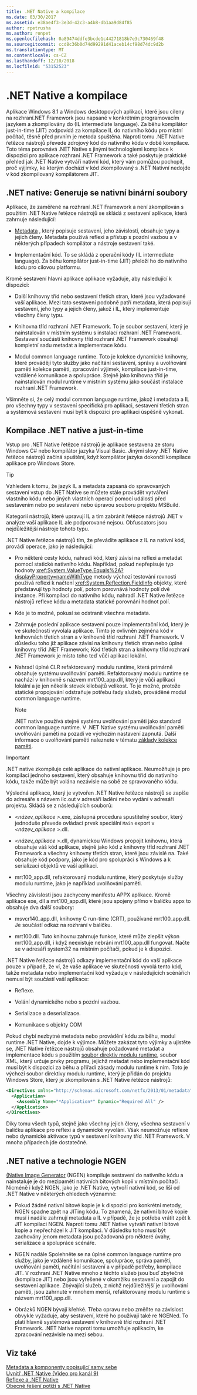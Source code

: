 ```yaml
---
title: .NET Native a kompilace
ms.date: 03/30/2017
ms.assetid: e38ae4f3-3e3d-42c3-a4b8-db1aa9d84f85
author: rpetrusha
ms.author: ronpet
ms.openlocfilehash: 0a89474ddfe3bcde1c44271818b7e3c730469f48
ms.sourcegitcommit: ccd8c36b0d74d99291d41aceb14cf98d74dc9d2b
ms.translationtype: MT
ms.contentlocale: cs-CZ
ms.lasthandoff: 12/10/2018
ms.locfileid: "53152523"
---
```

# <a name="net-native-and-compilation"></a>.NET Native a kompilace
Aplikace Windows 8.1 a Windows desktopových aplikací, které jsou cíleny na rozhraní.NET Framework jsou napsané v konkrétním programovacím jazykem a zkompilovány do (IL intermediate language). Za běhu kompilátor just-in-time (JIT) zodpovídá za kompilace IL do nativního kódu pro místní počítač, těsně před prvním je metoda spuštěna. Naproti tomu .NET Native řetězce nástrojů převede zdrojový kód do nativního kódu v době kompilace. Toto téma porovnává .NET Native s jinými technologiemi kompilace k dispozici pro aplikace rozhraní .NET Framework a také poskytuje praktické přehled jak .NET Native vytváří nativní kód, který vám pomůžou pochopit, proč výjimky, ke kterým dochází v kód zkompilovaný s .NET Nativní nedojde v kód zkompilovaný kompilátorem JIT.  
  
## <a name="net-native-generating-native-binaries"></a>.NET native: Generuje se nativní binární soubory  
 Aplikace, že zaměřené na rozhraní .NET Framework a není zkompilován s použitím .NET Native řetězce nástrojů se skládá z sestavení aplikace, která zahrnuje následující:  
  
-   [Metadata](../../../docs/standard/metadata-and-self-describing-components.md) , který popisuje sestavení, jeho závislostí, obsahuje typy a jejich členy. Metadata používá reflexi a přístup s pozdní vazbou a v některých případech kompilátor a nástroje sestavení také.  
  
-   Implementační kód. To se skládá z operační kódy (IL intermediate language). Za běhu kompilátor just-in-time (JIT) přeloží ho do nativního kódu pro cílovou platformu.  
  
 Kromě sestavení hlavní aplikace aplikace vyžaduje, aby následující k dispozici:  
  
-   Další knihovny tříd nebo sestavení třetích stran, které jsou vyžadované vaší aplikace. Mezi tato sestavení podobně patří metadata, která popisují sestavení, jeho typy a jejich členy, jakož i IL, který implementuje všechny členy typu.  
  
-   Knihovna tříd rozhraní .NET Framework. To je soubor sestavení, který je nainstalován v místním systému s instalací rozhraní .NET Framework. Sestavení součástí knihovny tříd rozhraní .NET Framework obsahují kompletní sadu metadat a implementace kódu.  
  
-   Modul common language runtime. Toto je kolekce dynamické knihovny, které provádějí tyto služby jako načítání sestavení, správy a uvolňování paměti kolekce paměti, zpracování výjimek, kompilace just-in-time, vzdálené komunikace a spolupráce. Stejně jako knihovna tříd je nainstalován modul runtime v místním systému jako součást instalace rozhraní .NET Framework.  
  
 Všimněte si, že celý modul common language runtime, jakož i metadata a IL pro všechny typy v sestavení specifická pro aplikaci, sestavení třetích stran a systémová sestavení musí být k dispozici pro aplikaci úspěšně vykonat.  
  
## <a name="net-native-and-just-in-time-compilation"></a>Kompilace .NET native a just-in-time  
 Vstup pro .NET Native řetězce nástrojů je aplikace sestavena ze storu Windows C# nebo kompilátor jazyka Visual Basic. Jinými slovy .NET Native řetězce nástrojů začíná spuštění, když kompilátor jazyka dokončil kompilace aplikace pro Windows Store.  
  
> [!TIP]
>  Vzhledem k tomu, že jazyk IL a metadata zapsaná do spravovaných sestavení vstup do .NET Native se můžete stále provádět vytváření vlastního kódu nebo jiných vlastních operací pomocí události před sestavením nebo po sestavení nebo úpravou souboru projektu MSBuild.  
>   
>  Kategorií nástrojů, které upravují IL a tím zabránit řetězce nástrojů .NET v analýze vaší aplikace IL ale podporované nejsou. Obfuscators jsou nejdůležitější nástroje tohoto typu.  
  
 .NET Native řetězce nástrojů tím, že převádíte aplikace z IL na nativní kód, provádí operace, jako je následující:  
  
-   Pro některé cesty kódu, nahradí kód, který závisí na reflexi a metadat pomocí statické nativního kódu. Například, pokud nepřepisuje typ hodnoty <xref:System.ValueType.Equals%2A?displayProperty=nameWithType> metody výchozí testování rovnosti používá reflexi k načtení <xref:System.Reflection.FieldInfo> objekty, které představují typ hodnoty polí, potom porovnává hodnoty polí dvě instance. Při kompilaci do nativního kódu, nahradí .NET Native řetězce nástrojů reflexe kódu a metadata statické porovnání hodnot polí.  
  
-   Kde je to možné, pokusí se odstranit všechna metadata.  
  
-   Zahrnuje poslední aplikace sestavení pouze implementační kód, který je ve skutečnosti vyvolala aplikace. Tímto je ovlivněn zejména kód v knihovnách třetích stran a v knihovně tříd rozhraní .NET Framework. V důsledku toho již aplikace závisí na knihovny třetích stran nebo úplné knihovny tříd .NET Framework; Kód třetích stran a knihovny tříd rozhraní .NET Framework je místo toho teď vůči aplikaci lokální.  
  
-   Nahradí úplné CLR refaktorovaný modulu runtime, která primárně obsahuje systému uvolňování paměti. Refaktorovaný modulu runtime se nachází v knihovně s názvem mrt100_app.dll, který je vůči aplikaci lokální a je jen několik stovek kilobajtů velikost. To je možné, protože statické propojování odstraňuje potřebu řady služeb, prováděné modul common language runtime.  
  
    > [!NOTE]
    >  .NET native používá stejné systému uvolňování paměti jako standard common language runtime. V .NET Native systému uvolňování paměti uvolňování paměti na pozadí ve výchozím nastavení zapnutá. Další informace o uvolňování paměti naleznete v tématu [základy kolekce paměti](../../../docs/standard/garbage-collection/fundamentals.md).  
  
> [!IMPORTANT]
>  .NET native zkompiluje celé aplikace do nativní aplikace. Neumožňuje je pro kompilaci jednoho sestavení, který obsahuje knihovnu tříd do nativního kódu, takže může být volána nezávisle na sobě ze spravovaného kódu.  
  
 Výsledná aplikace, který je vytvořen .NET Native řetězce nástrojů se zapíše do adresáře s názvem ilc.out v adresáři ladění nebo vydání v adresáři projektu. Skládá se z následujících souborů:  
  
-   *\<název_aplikace >*.exe, zástupná procedura spustitelný soubor, který jednoduše převede ovládací prvek speciální `Main` export v  *\<název_aplikace >*.dll.  
  
-   *\<název_aplikace >*.dll, dynamickou Windows propojit knihovnu, která obsahuje váš kód aplikace, stejně jako kód z knihovny tříd rozhraní .NET Framework a všechny knihovny třetích stran, které jsou závislé na.  Také obsahuje kód podpory, jako je kód pro spolupráci s Windows a k serializaci objektů ve vaší aplikaci.  
  
-   mrt100_app.dll, refaktorovaný modulu runtime, který poskytuje služby modulu runtime, jako je například uvolňování paměti.  
  
 Všechny závislosti jsou zachyceny manifestu APPX aplikace.  Kromě aplikace exe, dll a mrt100_app.dll, které jsou spojeny přímo v balíčku appx to obsahuje dva další soubory:  
  
-   msvcr140_app.dll, knihovny C run-time (CRT), používané mrt100_app.dll. Je součástí odkaz na rozhraní v balíčku.  
  
-   mrt100.dll. Tuto knihovnu zahrnuje funkce, které může zlepšit výkon mrt100_app.dll, i když neexistuje nebrání mrt100_app.dll fungovat. Načte se v adresáři system32 na místním počítači, pokud je k dispozici.  
  
 .NET Native řetězce nástrojů odkazy implementační kód do vaší aplikace pouze v případě, že ví, že vaše aplikace ve skutečnosti vyvolá tento kód, takže metadata nebo implementační kód vyžaduje v následujících scénářích nemusí být součástí vaší aplikace:  
  
-   Reflexe.  
  
-   Volání dynamického nebo s pozdní vazbou.  
  
-   Serializace a deserializace.  
  
-   Komunikace s objekty COM  
  
 Pokud chybí nezbytné metadata nebo provádění kódu za běhu, modul runtime .NET Native, dojde k výjimce. Můžete zakázat tyto výjimky a ujistěte se, .NET Native řetězce nástrojů obsahuje požadované metadat a implementace kódu s použitím [soubor direktiv modulu runtime](../../../docs/framework/net-native/runtime-directives-rd-xml-configuration-file-reference.md), soubor XML, který určuje prvky programu, jejichž metadat nebo implementační kód musí být k dispozici za běhu a přiřadí zásady modulu runtime k nim. Toto je výchozí soubor direktivy modulu runtime, který je přidán do projektu Windows Store, který je zkompilován s .NET Native řetězce nástrojů:  
  
```xml  
<Directives xmlns="http://schemas.microsoft.com/netfx/2013/01/metadata">  
  <Application>  
    <Assembly Name="*Application*" Dynamic="Required All" />  
  </Application>  
</Directives>  
```  
  
 Díky tomu všech typů, stejně jako všechny jejich členy, všechna sestavení v balíčku aplikace pro reflexi a dynamické vyvolání. Však neumožňuje reflexe nebo dynamické aktivace typů v sestavení knihovny tříd .NET Framework. V mnoha případech jde dostatečné.  
  
## <a name="net-native-and-ngen"></a>.NET native a technologie NGEN  
 [(Native Image Generator](../../../docs/framework/tools/ngen-exe-native-image-generator.md) (NGEN) kompiluje sestavení do nativního kódu a nainstaluje je do mezipaměti nativních bitových kopií v místním počítači. Nicméně i když NGEN, jako je .NET Native, vytvoří nativní kód, se liší od .NET Native v některých ohledech významné:  
  
-   Pokud žádné nativní bitové kopie je k dispozici pro konkrétní metody, NGEN spadne zpět na JITing kódu. To znamená, že nativní bitové kopie musí i nadále zahrnují metadata a IL v případě, že je potřeba vrátit zpět k JIT kompilaci NGEN. Naproti tomu .NET Native vytváří nativní bitové kopie a nepřecházel k JIT kompilaci. V důsledku toho musí být zachovány jenom metadata jsou požadovaná pro některé úvahy, serializace a spolupráce scénáře.  
  
-   NGEN nadále Spolehněte se na úplné common language runtime pro služby, jako je vzdálené komunikace, spolupráce, správa paměti, uvolňování paměti, načítání sestavení a v případě potřeby, kompilace JIT. V rozhraní .NET Native mnoho z těchto služeb jsou buď zbytečné (kompilace JIT) nebo jsou vyřešené v okamžiku sestavení a zapojit do sestavení aplikace. Zbývající služeb, z nichž nejdůležitější je uvolňování paměti, jsou zahrnuté v mnohem menší, refaktorovaný modulu runtime s názvem mrt100_app.dll.  
  
-   Obrázků NGEN bývají křehké. Třeba opravu nebo změňte na závislost obvykle vyžaduje, aby sestavení, které ho používají také re NGENed. To platí hlavně systémová sestavení v knihovně tříd rozhraní .NET Framework. .NET Native naproti tomu umožňuje aplikacím, ke zpracování nezávisle na mezi sebou.  
  
## <a name="see-also"></a>Viz také  
 [Metadata a komponenty popisující samy sebe](../../../docs/standard/metadata-and-self-describing-components.md)  
 [Uvnitř .NET Native (Video pro kanál 9)](https://channel9.msdn.com/Shows/Going+Deep/Inside-NET-Native)  
 [Reflexe a .NET Native](../../../docs/framework/net-native/reflection-and-net-native.md)  
 [Obecné řešení potíží s .NET Native](../../../docs/framework/net-native/net-native-general-troubleshooting.md)
